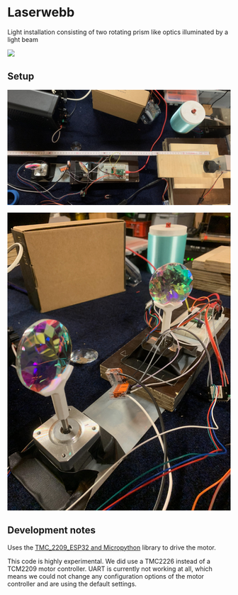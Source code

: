 # Laserwebb

Light installation consisting of two rotating prism like optics illuminated by a light beam

![](https://github.com/user-attachments/assets/9e6f20cb-e8a5-4876-9db1-ab7cf73eb6fb)

## Setup

![Picture of the whole setup](images/Laserwebb_doc_setup_2.jpg)

![Closeup picture of the prism like optics mounted on stepper motors](images/Laserwebb_docs_setup_1.jpg)

## Development notes

Uses the [TMC_2209_ESP32 and Micropython](https://github.com/kjk25/TMC2209_ESP32) library to drive the motor.

This code is highly experimental. We did use a TMC2226 instead of a TCM2209 motor controller. UART is currently not working at all, which means 
we could not change any configuration options of the motor controller and are using the default settings.
